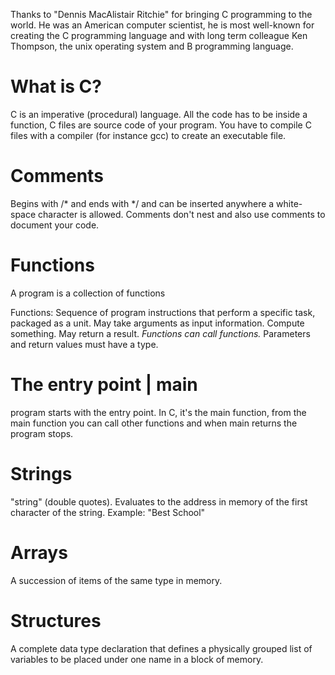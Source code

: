 Thanks to "Dennis MacAlistair Ritchie" for bringing C programming to the world.
He was an American computer scientist, he is most well-known for creating the C programming language and with long term colleague Ken Thompson, the unix operating system and B programming language.

# What is C?
  C is an imperative (procedural) language. All the code has to be inside a function, C files are source code of your program.
  You have to compile C files with a compiler (for instance gcc) to create an executable file.

# Comments
  Begins with /* and ends with */
  and can be inserted anywhere a white-space character is allowed. Comments don't nest and also use comments to document your code.
  
# Functions
  A program is a collection of functions
  
  Functions:
	Sequence of program instructions that perform a specific task, packaged as a unit.
  	May take arguments as input information.
      	Compute something.
	May return a result.
	*Functions can call functions.*
  Parameters and return values must have a type.

# The entry point | main
  program starts with the entry point. In C, it's the main function, from the main function you can call other functions and when main returns the program stops.

# Strings
  "string" (double quotes). Evaluates to the address in memory of the first character of the string.
  	   Example: "Best School"

# Arrays
  A succession of items of the same type in memory.

# Structures
  A complete data type declaration that defines a physically grouped list of variables to be placed under one name in a block of memory.
